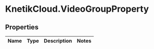 # KnetikCloud.VideoGroupProperty

## Properties
Name | Type | Description | Notes
------------ | ------------- | ------------- | -------------


